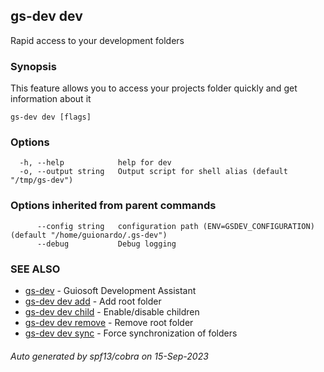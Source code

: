 ## gs-dev dev

Rapid access to your development folders

### Synopsis

This feature allows you to access your projects folder
quickly and get information about it

```
gs-dev dev [flags]
```

### Options

```
  -h, --help            help for dev
  -o, --output string   Output script for shell alias (default "/tmp/gs-dev")
```

### Options inherited from parent commands

```
      --config string   configuration path (ENV=GSDEV_CONFIGURATION) (default "/home/guionardo/.gs-dev")
      --debug           Debug logging
```

### SEE ALSO

* [gs-dev](gs-dev.md)	 - Guiosoft Development Assistant
* [gs-dev dev add](gs-dev_dev_add.md)	 - Add root folder
* [gs-dev dev child](gs-dev_dev_child.md)	 - Enable/disable children
* [gs-dev dev remove](gs-dev_dev_remove.md)	 - Remove root folder
* [gs-dev dev sync](gs-dev_dev_sync.md)	 - Force synchronization of folders

###### Auto generated by spf13/cobra on 15-Sep-2023

